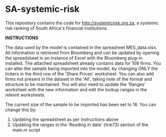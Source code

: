 # SA-systemic-risk
This repository contains the code for http://systemicrisk.org.za, a systemic risk ranking of South Africa's financial institutions.

__INSTRUCTIONS__

 The data used by the model is contained in the spreasheet MES_data.xlsx. All information is retrieved from Bloomberg and can be updated by opening the spreadsheet in an instance of Excel with the Bloomberg plug-in installed. The attached spreadsheet already contains data for 108 firms. You can alter the sample being imported into the model, by changing ONLY the tickers in the third row of the 'Share Prices' worksheet. You can also add firms not present in the dataset in the 'All', taking note of the format and structure to be maintained. You will also need to update the 'Ranges' worksheet with the new information and edit the lookup ranges in the relevnt worksheets. 
 
 The current size of the sample to be imported has been set to 16. You can change this by:
 1) Updating the spreadsheet as per instructions above
 2) Updating the ranges in the 'Reading in data' (line73) section of the main.m script
 

